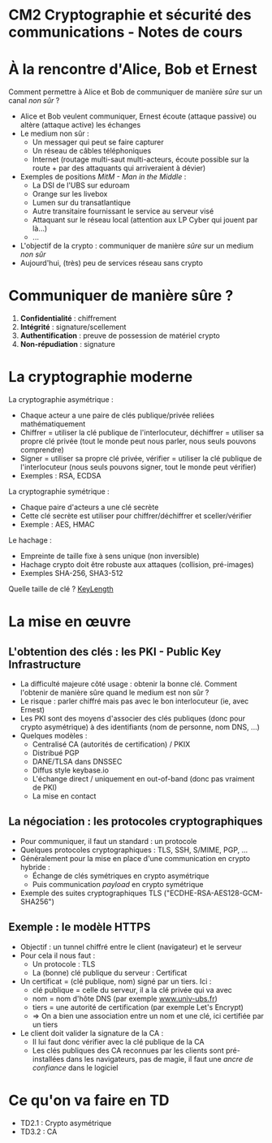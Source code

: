 CM2 Cryptographie et sécurité des communications - Notes de cours
=================================================================


À la rencontre d'Alice, Bob et Ernest
=====================================

Comment permettre à Alice et Bob de communiquer de manière *sûre* sur un canal *non sûr* ?

* Alice et Bob veulent communiquer, Ernest écoute (attaque passive) ou altère (attaque active) les échanges
* Le medium non sûr :
  * Un messager qui peut se faire capturer
  * Un réseau de câbles téléphoniques
  * Internet (routage multi-saut multi-acteurs, écoute possible sur la route + par des attaquants qui arriveraient à dévier)
* Exemples de positions *MitM - Man in the Middle* :
  * La DSI de l'UBS sur eduroam
  * Orange sur les livebox
  * Lumen sur du transatlantique
  * Autre transitaire fournissant le service au serveur visé
  * Attaquant sur le réseau local (attention aux LP Cyber qui jouent par là...)
  * ...
* L'objectif de la crypto : communiquer de manière *sûre* sur un medium *non sûr*
* Aujourd'hui, (très) peu de services réseau sans crypto


Communiquer de manière sûre ?
=============================

1. **Confidentialité** : chiffrement
2. **Intégrité** : signature/scellement
3. **Authentification** : preuve de possession de matériel crypto
4. **Non-répudiation** : signature


La cryptographie moderne
========================

La cryptographie asymétrique :
* Chaque acteur a une paire de clés publique/privée reliées mathématiquement
* Chiffrer = utiliser la clé publique de l'interlocuteur, déchiffrer = utiliser sa propre clé privée (tout le monde peut nous parler, nous seuls pouvons comprendre)
* Signer = utiliser sa propre clé privée, vérifier = utiliser la clé publique de l'interlocuteur (nous seuls pouvons signer, tout le monde peut vérifier)
* Exemples : RSA, ECDSA

La cryptographie symétrique :
* Chaque paire d'acteurs a une clé secrète
* Cette clé secrète est utiliser pour chiffrer/déchiffrer et sceller/vérifier
* Exemple : AES, HMAC

Le hachage :
* Empreinte de taille fixe à sens unique (non inversible)
* Hachage crypto doit être robuste aux attaques (collision, pré-images)
* Exemples SHA-256, SHA3-512

Quelle taille de clé ? [KeyLength](https://www.keylength.com/)


La mise en œuvre
================

L'obtention des clés : les PKI - Public Key Infrastructure
----------------------------------------------------------

* La difficulté majeure côté usage : obtenir la bonne clé. Comment l'obtenir de manière sûre quand le medium est non sûr ?
* Le risque : parler chiffré mais pas avec le bon interlocuteur (ie, avec Ernest)
* Les PKI sont des moyens d'associer des clés publiques (donc pour crypto asymétrique) à des identifiants (nom de personne, nom DNS, ...)
* Quelques modèles :
  * Centralisé CA (autorités de certification) / PKIX
  * Distribué PGP
  * DANE/TLSA dans DNSSEC
  * Diffus style keybase.io
  * L'échange direct / uniquement en out-of-band (donc pas vraiment de PKI)
  * La mise en contact


La négociation : les protocoles cryptographiques
------------------------------------------------

* Pour communiquer, il faut un standard : un protocole
* Quelques protocoles cryptographiques : TLS, SSH, S/MIME, PGP, ...
* Généralement pour la mise en place d'une communication en crypto hybride :
  * Échange de clés symétriques en crypto asymétrique
  * Puis communication *payload* en crypto symétrique
* Exemple des suites cryptographiques TLS ("ECDHE-RSA-AES128-GCM-SHA256")


Exemple : le modèle HTTPS
-------------------------

* Objectif : un tunnel chiffré entre le client (navigateur) et le serveur
* Pour cela il nous faut :
  * Un protocole : TLS
  * La (bonne) clé publique du serveur : Certificat
* Un certificat = (clé publique, nom) signé par un tiers. Ici :
  * clé publique = celle du serveur, il a la clé privée qui va avec
  * nom = nom d'hôte DNS (par exemple www.univ-ubs.fr)
  * tiers = une autorité de certification (par exemple Let's Encrypt)
  * => On a bien une association entre un nom et une clé, ici certifiée par un tiers
* Le client doit valider la signature de la CA :
  * Il lui faut donc vérifier avec la clé publique de la CA
  * Les clés publiques des CA reconnues par les clients sont pré-installées dans les navigateurs, pas de magie, il faut une *ancre de confiance* dans le logiciel


Ce qu'on va faire en TD
=======================

* TD2.1 : Crypto asymétrique
* TD3.2 : CA
